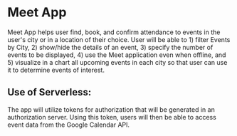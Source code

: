 # Meet App

Meet App helps user find, book, and confirm attendance to events in the user's city or in a location of their choice. User will be able to 1) filter Events by City, 2) show/hide the details of an event, 3) specify the number of events to be displayed, 4) use the Meet application even when offline, and 5) visualize in a chart all upcoming events in each city so that user can use it to determine events of interest.

## Use of Serverless:
The app will utilize tokens for authorization that will be generated in an authorization server. Using this token, users will then be able to access event data from the Google Calendar API.
